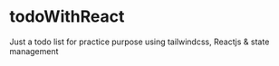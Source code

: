 # todoWithReact
Just a todo list for practice purpose using tailwindcss, Reactjs &amp; state management
